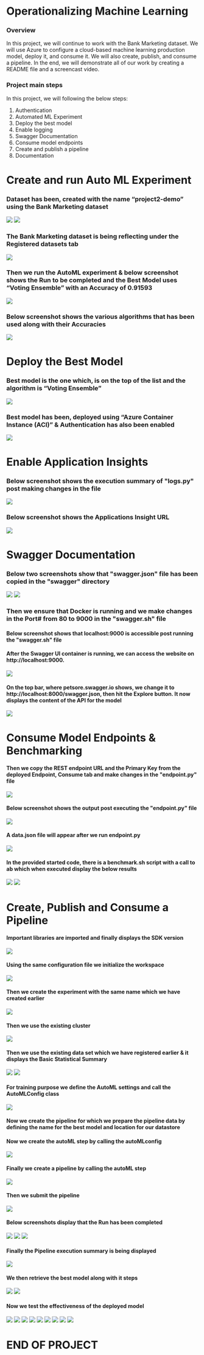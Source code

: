 # Operationalizing Machine Learning
### **Overview**
In this project, we will continue to work with the Bank Marketing dataset. We will use Azure to configure a cloud-based machine learning production model, deploy it, and consume it. We will also create, publish, and consume a pipeline. In the end, we will demonstrate all of our work by creating a README file and a screencast video.
### **Project main steps**
In this project, we will following the below steps:
1.	Authentication
2.	Automated ML Experiment
3.	Deploy the best model
4.	Enable logging
5.	Swagger Documentation
6.	Consume model endpoints
7.	Create and publish a pipeline
8.	Documentation

# Create and run Auto ML Experiment
### Dataset has been, created with the name “project2-demo” using the Bank Marketing dataset
<img src="Images/pic1.png">

<img src="Images/pic2.png">

### The Bank Marketing dataset is being reflecting under the Registered datasets tab

<img src="Images/pic3.png">

### Then we run the AutoML experiment & below screenshot shows the Run to be completed and the Best Model uses “Voting Ensemble” with an Accuracy of 0.91593

<img src="Images/pic4.png">

### Below screenshot shows the various algorithms that has been used along with their Accuracies

<img src="Images/pic5.png">

# Deploy the Best Model
### Best model is the one which, is on the top of the list and the algorithm is “Voting Ensemble”
<img src="Images/pic6.png">

### Best model has been, deployed using “Azure Container Instance (ACI)” & Authentication has also been enabled

<img src="Images/pic7.png">

# Enable Application Insights
### Below screenshot shows the execution summary of "logs.py" post making changes in the file 

<img src="Images/pic8.png">

### Below screenshot shows the Applications Insight URL

<img src="Images/pic9.png">

# Swagger Documentation
### Below two screenshots show that "swagger.json" file has been copied in the "swagger" directory

<img src="Images/pic10.png">

<img src="Images/pic11.png">

### Then we ensure that Docker is running and we make changes in the Port# from 80 to 9000 in the "swagger.sh" file
#### Below screenshot shows that localhost:9000 is accessible post running the "swagger.sh" file
#### After the Swagger UI container is running, we can access the website on http://localhost:9000.
<img src="Images/pic12.png">

#### On the top bar, where petsore.swagger.io shows, we change it to http://localhost:8000/swagger.json, then hit the Explore button. It now displays the content of the API for the model

<img src="Images/pic13.png">

# Consume Model Endpoints & Benchmarking
#### Then we copy the REST endpoint URL and the Primary Key from the deployed Endpoint, Consume tab and make changes in the "endpoint.py" file

<img src="Images/pic14.png">

#### Below screenshot shows the output post executing the "endpoint.py" file


<img src="Images/pic15.png">

#### A data.json file will appear after we run endpoint.py

<img src="Images/pic16.png">

#### In the provided started code, there is a benchmark.sh script with a call to ab which when executed display the below results

<img src="Images/pic17.png">

<img src="Images/pic18.png">

# Create, Publish and Consume a Pipeline
#### Important libraries are imported and finally displays the SDK version

<img src="Images/pic19.png">

#### Using the same configuration file we initialize the workspace

<img src="Images/pic20.png">

#### Then we create the experiment with the same name which we have created earlier

<img src="Images/pic21.png">

#### Then we use the existing cluster

<img src="Images/pic22.png">

#### Then we use the existing data set which we have registered earlier & it displays the Basic Statistical Summary

<img src="Images/pic23.png">

<img src="Images/pic24.png">

#### For training purpose we define the AutoML settings and call the AutoMLConfig class

<img src="Images/pic25.png">

#### Now we create the pipeline for which we prepare the pipeline data by defining the name for the best model and location for our datastore
#### Now we create the autoML step by calling the autoMLconfig

<img src="Images/pic26.png">

#### Finally we create a pipeline by calling the autoML step

<img src="Images/pic27.png">

#### Then we submit the pipeline

<img src="Images/pic28.png">

#### Below screenshots display that the Run has been completed

<img src="Images/pic29.png">


<img src="Images/pic30.png">

<img src="Images/pic31.png">

#### Finally the Pipeline execution summary is being displayed

<img src="Images/pic32.png">

#### We then retrieve the best model along with it steps

<img src="Images/pic33.png">

<img src="Images/pic34.png">

#### Now we test the effectiveness of the deployed model

<img src="Images/pic35.png">

<img src="Images/pic36.png">

<img src="Images/pic37.png">



<img src="Images/pic38.png">

<img src="Images/pic39.png">


<img src="Images/pic40.png">

<img src="Images/pic41.png">

<img src="Images/pic42.png">

<img src="Images/pic43.png">

# END OF PROJECT
